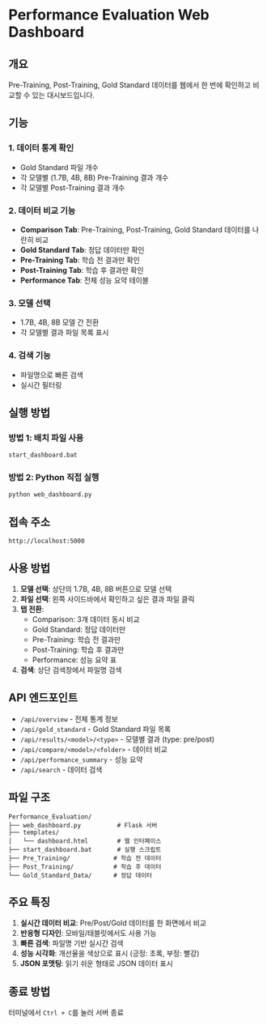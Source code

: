 # Performance Evaluation Web Dashboard

## 개요
Pre-Training, Post-Training, Gold Standard 데이터를 웹에서 한 번에 확인하고 비교할 수 있는 대시보드입니다.

## 기능

### 1. 데이터 통계 확인
- Gold Standard 파일 개수
- 각 모델별 (1.7B, 4B, 8B) Pre-Training 결과 개수
- 각 모델별 Post-Training 결과 개수

### 2. 데이터 비교 기능
- **Comparison Tab**: Pre-Training, Post-Training, Gold Standard 데이터를 나란히 비교
- **Gold Standard Tab**: 정답 데이터만 확인
- **Pre-Training Tab**: 학습 전 결과만 확인
- **Post-Training Tab**: 학습 후 결과만 확인
- **Performance Tab**: 전체 성능 요약 테이블

### 3. 모델 선택
- 1.7B, 4B, 8B 모델 간 전환
- 각 모델별 결과 파일 목록 표시

### 4. 검색 기능
- 파일명으로 빠른 검색
- 실시간 필터링

## 실행 방법

### 방법 1: 배치 파일 사용
```bash
start_dashboard.bat
```

### 방법 2: Python 직접 실행
```bash
python web_dashboard.py
```

## 접속 주소
```
http://localhost:5000
```

## 사용 방법

1. **모델 선택**: 상단의 1.7B, 4B, 8B 버튼으로 모델 선택
2. **파일 선택**: 왼쪽 사이드바에서 확인하고 싶은 결과 파일 클릭
3. **탭 전환**: 
   - Comparison: 3개 데이터 동시 비교
   - Gold Standard: 정답 데이터만
   - Pre-Training: 학습 전 결과만
   - Post-Training: 학습 후 결과만
   - Performance: 성능 요약 표
4. **검색**: 상단 검색창에서 파일명 검색

## API 엔드포인트

- `/api/overview` - 전체 통계 정보
- `/api/gold_standard` - Gold Standard 파일 목록
- `/api/results/<model>/<type>` - 모델별 결과 (type: pre/post)
- `/api/compare/<model>/<folder>` - 데이터 비교
- `/api/performance_summary` - 성능 요약
- `/api/search` - 데이터 검색

## 파일 구조
```
Performance_Evaluation/
├── web_dashboard.py          # Flask 서버
├── templates/
│   └── dashboard.html        # 웹 인터페이스
├── start_dashboard.bat       # 실행 스크립트
├── Pre_Training/            # 학습 전 데이터
├── Post_Training/           # 학습 후 데이터
└── Gold_Standard_Data/      # 정답 데이터
```

## 주요 특징

1. **실시간 데이터 비교**: Pre/Post/Gold 데이터를 한 화면에서 비교
2. **반응형 디자인**: 모바일/태블릿에서도 사용 가능
3. **빠른 검색**: 파일명 기반 실시간 검색
4. **성능 시각화**: 개선율을 색상으로 표시 (긍정: 초록, 부정: 빨강)
5. **JSON 포맷팅**: 읽기 쉬운 형태로 JSON 데이터 표시

## 종료 방법
터미널에서 `Ctrl + C`를 눌러 서버 종료